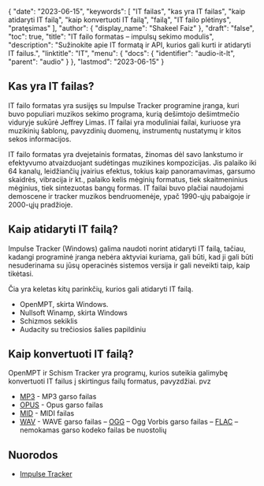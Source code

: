 {
  "date": "2023-06-15",
  "keywords": [
"IT failas",
"kas yra IT failas",
"kaip atidaryti IT failą",
"kaip konvertuoti IT failą",
"failą",
"IT failo plėtinys",
"pratęsimas"
],
  "author": {
    "display_name": "Shakeel Faiz"
},
  "draft": "false",
  "toc": true,
  "title": "IT failo formatas – impulsų sekimo modulis",
  "description": "Sužinokite apie IT formatą ir API, kurios gali kurti ir atidaryti IT failus.",
  "linktitle": "IT",
  "menu": {
    "docs": {
      "identifier": "audio-it-lt",
      "parent": "audio"
}
},
  "lastmod": "2023-06-15"
}

## Kas yra IT failas?

IT failo formatas yra susijęs su Impulse Tracker programine įranga, kuri buvo populiari muzikos sekimo programa, kurią dešimtojo dešimtmečio viduryje sukūrė Jeffrey Limas. IT failai yra moduliniai failai, kuriuose yra muzikinių šablonų, pavyzdinių duomenų, instrumentų nustatymų ir kitos sekos informacijos.

IT failo formatas yra dvejetainis formatas, žinomas dėl savo lankstumo ir efektyvumo atvaizduojant sudėtingas muzikines kompozicijas. Jis palaiko iki 64 kanalų, leidžiančių įvairius efektus, tokius kaip panoramavimas, garsumo skaidrės, vibracija ir kt., palaiko kelis mėginių formatus, tiek skaitmeninius mėginius, tiek sintezuotas bangų formas. IT failai buvo plačiai naudojami demoscene ir tracker muzikos bendruomenėje, ypač 1990-ųjų pabaigoje ir 2000-ųjų pradžioje.

## Kaip atidaryti IT failą?

Impulse Tracker (Windows) galima naudoti norint atidaryti IT failą, tačiau, kadangi programinė įranga nebėra aktyviai kuriama, gali būti, kad ji gali būti nesuderinama su jūsų operacinės sistemos versija ir gali neveikti taip, kaip tikėtasi.

Čia yra keletas kitų parinkčių, kurios gali atidaryti IT failą.

- OpenMPT, skirta Windows.
- Nullsoft Winamp, skirta Windows
- Schizmos sekiklis
- Audacity su trečiosios šalies papildiniu

## Kaip konvertuoti IT failą?

OpenMPT ir Schism Tracker yra programų, kurios suteikia galimybę konvertuoti IT failus į skirtingus failų formatus, pavyzdžiai. pvz

- [MP3](/audio/mp3/) - MP3 garso failas
- [OPUS](/audio/opus/) - Opus garso failas
- [MID](/audio/mid/) - MIDI failas
- [WAV](/audio/wav/) - WAVE garso failas
– [OGG](/audio/ogg/) – Ogg Vorbis garso failas
– [FLAC](/audio/flac/) – nemokamas garso kodeko failas be nuostolių

## Nuorodos
* [Impulse Tracker](https://en.wikipedia.org/wiki/Impulse_Tracker)



